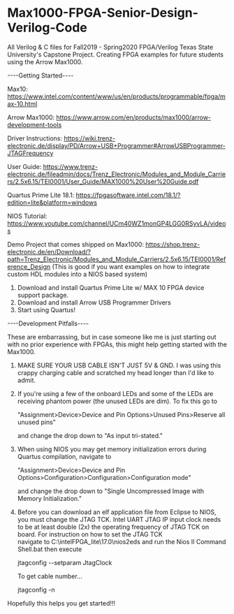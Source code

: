 # Max1000-FPGA-Senior-Design-Verilog-Code
All Verilog & C files for Fall2019 - Spring2020 FPGA/Verilog Texas State University's Capstone Project. Creating FPGA examples for future students using the Arrow Max1000.


----Getting Started----

Max10:
https://www.intel.com/content/www/us/en/products/programmable/fpga/max-10.html

Arrow Max1000:
https://www.arrow.com/en/products/max1000/arrow-development-tools

Driver Instructions:
https://wiki.trenz-electronic.de/display/PD/Arrow+USB+Programmer#ArrowUSBProgrammer-JTAGFrequency

User Guide:
https://www.trenz-electronic.de/fileadmin/docs/Trenz_Electronic/Modules_and_Module_Carriers/2.5x6.15/TEI0001/User_Guide/MAX1000%20User%20Guide.pdf

Quartus Prime Lite 18.1:
https://fpgasoftware.intel.com/18.1/?edition=lite&platform=windows

NIOS Tutorial:
https://www.youtube.com/channel/UCm40WZ1monGP4LGG0RSyvLA/videos

Demo Project that comes shipped on Max1000:
https://shop.trenz-electronic.de/en/Download/?path=Trenz_Electronic/Modules_and_Module_Carriers/2.5x6.15/TEI0001/Reference_Design
(This is good if you want examples on how to integrate custom HDL modules into a NIOS based system)

1. Download and install Quartus Prime Lite w/ MAX 10 FPGA device support package.
2. Download and install Arrow USB Programmer Drivers
3. Start using Quartus!


----Development Pitfalls----

These are embarrassing, but in case someone like me is just starting out with no prior experience with FPGAs, this might help getting started with the Max1000.

1. MAKE SURE YOUR USB CABLE ISN'T JUST 5V & GND. I was using this crappy charging cable and scratched my head longer than I'd like to      admit.

2. If you're using a few of the onboard LEDs and some of the LEDs are receiving phantom power (the unused LEDs are dim). To fix this go    to

      "Assignment>Device>Device and Pin Options>Unused Pins>Reserve all unused pins"
   
   and change the drop down to "As input tri-stated."

4. When using NIOS you may get memory initialization errors during Quartus compilation, navigate to 

      "Assignment>Device>Device and Pin Options>Configuration>Configuration>Configuration mode"

   and change the drop down to "Single Uncompressed Image with Memory Initialization."
   
3. Before you can download an elf application file from Eclipse to NIOS, you must change the JTAG TCK. Intel UART JTAG IP input    clock 
   needs to be at least double (2x) the operating frequency of JTAG TCK on board. For instruction on how to set the JTAG TCK          
   navigate to C:\intelFPGA_lite\17.0\nios2eds and run the Nios II Command Shell.bat then execute 

      jtagconfig --setparam <cable number> JtagClock <frequency><unit prefix>
   
   To get cable number...
   
      jtagconfig -n




Hopefully this helps you get started!!!
      
